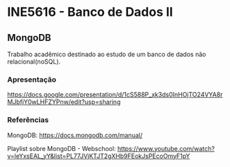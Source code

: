 # INE5616 - Banco de Dados II

## MongoDB

Trabalho acadêmico destinado ao estudo de um banco de dados não relacional(noSQL).

### Apresentação

https://docs.google.com/presentation/d/1cS588P_xk3ds0InHOjTO24VYA8rMJbfjY0wLHFZYPnw/edit?usp=sharing

### Referências

MongoDB: https://docs.mongodb.com/manual/

Playlist sobre MongoDB - Webschool: https://www.youtube.com/watch?v=leYxsEAL_yY&list=PL77JVjKTJT2gXHb9FEokJsPEcoOmyF1pY
